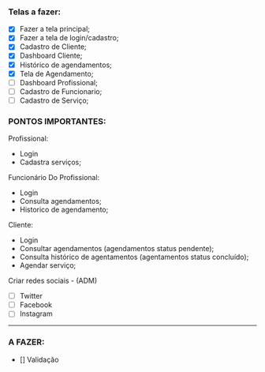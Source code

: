 ### Telas a fazer:

- [x] Fazer a tela principal;
- [x] Fazer a tela de login/cadastro;
- [x] Cadastro de Cliente;
- [x] Dashboard Cliente;
- [x] Histórico de agendamentos;
- [x] Tela de Agendamento;
- [ ] Dashboard Profissional;
- [ ] Cadastro de Funcionario;
- [ ] Cadastro de Serviço;

### PONTOS IMPORTANTES:

Profissional:

- Login
- Cadastra serviços;

Funcionário Do Profissional:

- Login
- Consulta agendamentos;
- Historico de agendamento;

Cliente:

- Login
- Consultar agendamentos (agendamentos status pendente);
- Consulta histórico de agentamentos (agentamentos status concluído);
- Agendar serviço;

Criar redes sociais - (ADM)

- [ ] Twitter
- [ ] Facebook
- [ ] Instagram

---

### A FAZER:

- [] Validação
